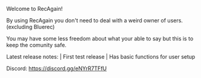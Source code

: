 
Welcome to RecAgain!


By using RecAgain you don't need to deal with a weird owner of users. (excluding Bluerec)



You may have some less freedom about what your able to say but this is to keep the comunity safe.



Latest release notes:
       | First test release
              | Has basic functions for user setup













Discord: https://discord.gg/eNYrR7TFfU

